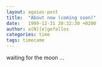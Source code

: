 ```yaml
---
layout: agaios-post
title:  "About now (coming soon)"
date:   1999-12-31 20:32:30 +0200
author: a(N)[e]gefallos
categories: time
tags: timecame
---
```


waiting for the moon ...
